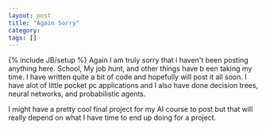 ```yaml
---
layout: post
title: "Again Sorry"
category:
tags: []
---
```

{% include JB/setup %}
Again I am truly sorry that i haven't been posting anything here. School, My job hunt, and other things have b een taking my time. I have written quite a bit of code and hopefully will post it all soon. I have alot of little pocket pc applications and I also have done decision trees, neural networks, and probabilistic agents.

I might have a pretty cool final project for my AI course to post but that will really depend on what I have time to end up doing for a project.